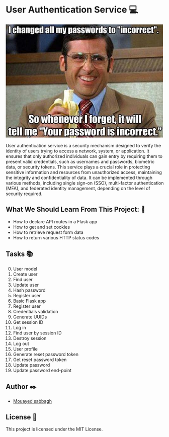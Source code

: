# User Authentication Service 💻

<img src="image/readme_pic.jpg" alt="Alt Text">

User authentication service is a security mechanism designed to verify the identity of users trying to access a network, system, or application. It ensures that only authorized individuals can gain entry by requiring them to present valid credentials, such as usernames and passwords, biometric data, or security tokens. This service plays a crucial role in protecting sensitive information and resources from unauthorized access, maintaining the integrity and confidentiality of data. It can be implemented through various methods, including single sign-on (SSO), multi-factor authentication (MFA), and federated identity management, depending on the level of security required.

## What We Should Learn From This Project: 📑

- How to declare API routes in a Flask app
- How to get and set cookies
- How to retrieve request form data
- How to return various HTTP status codes

## Tasks 📚

0. User model
1. Create user
2. Find user
3. Update user
4. Hash password
5. Register user
6. Basic Flask app
7. Register user
8. Credentials validation
9. Generate UUIDs
10. Get session ID
11. Log in
12. Find user by session ID
13. Destroy session
14. Log out
15. User profile
16. Generate reset password token
17. Get reset password token
18. Update password
19. Update password end-point

## Author ✒️

- [Mouayed sabbagh](https://github.com/MOUAYEDSB)

## License 📃

This project is licensed under the MIT License.
